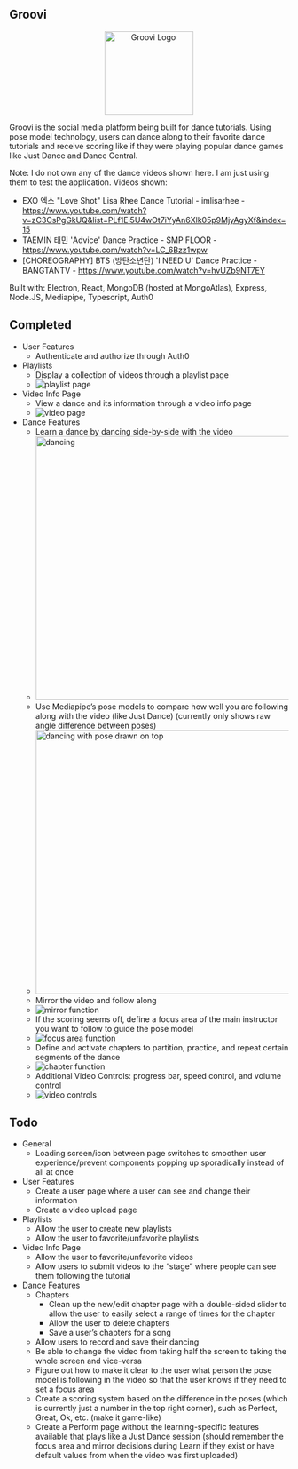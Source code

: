 ## Groovi

<div align="center">
	<img src="https://github.com/emil-velasquez/Groovi/blob/master/media/GrooviLogo.PNG" alt="Groovi Logo" width=160 height=150 />
</div>

Groovi is the social media platform being built for dance tutorials. Using pose model technology, users can dance along to their favorite dance tutorials and receive scoring like if they were playing popular dance games like Just Dance and Dance Central.

Note: I do not own any of the dance videos shown here. I am just using them to test the application.
Videos shown:
 - EXO 엑소 "Love Shot" Lisa Rhee Dance Tutorial - imlisarhee - https://www.youtube.com/watch?v=zC3CsPgGkUQ&list=PLf1Ei5U4wOt7iYyAn6Xlk05p9MjyAgyXf&index=15
 - TAEMIN 태민 'Advice' Dance Practice - SMP FLOOR - https://www.youtube.com/watch?v=LC_6Bzz1wpw
 - [CHOREOGRAPHY] BTS (방탄소년단) 'I NEED U' Dance Practice - BANGTANTV - https://www.youtube.com/watch?v=hvUZb9NT7EY

Built with: Electron, React, MongoDB (hosted at MongoAtlas), Express, Node.JS, Mediapipe, Typescript, Auth0

## Completed
- User Features
	- Authenticate and authorize through Auth0
- Playlists
	- Display a collection of videos through a playlist page
	- ![playlist page](https://media.giphy.com/media/CC85BBm2xItararUFy/giphy.gif)
- Video Info Page
	- View a dance and its information through a video info page
	- ![video page](https://media.giphy.com/media/yUyhaJoEbY8AVouLVP/giphy.gif)
- Dance Features
	- Learn a dance by dancing side-by-side with the video
	- <img src="https://github.com/emil-velasquez/Groovi/blob/master/media/GithubNoPosePicture.PNG" alt="dancing" width=475/>
	- Use Mediapipe’s pose models to compare how well you are following along with the video (like Just Dance) (currently only shows raw angle difference between poses)
	- <img src="https://github.com/emil-velasquez/Groovi/blob/master/media/GithubPose.PNG" alt="dancing with pose drawn on top" width=475/>
	- Mirror the video and follow along
	- ![mirror function](https://media.giphy.com/media/qsTKvZvuSz3pdA34Hs/giphy.gif)
	- If the scoring seems off, define a focus area of the main instructor you want to follow to guide the pose model
	- ![focus area function](https://media.giphy.com/media/OA2sDDDdXCIHDd5agv/giphy.gif)
	- Define and activate chapters to partition, practice, and repeat certain segments of the dance
	- ![chapter function](https://media.giphy.com/media/IdXxOWUEqHd8NPCXpF/giphy.gif)
	- Additional Video Controls: progress bar, speed control, and volume control
	- ![video controls](https://media.giphy.com/media/pfXDtGaAFQZGeJFBab/giphy.gif)

## Todo
- General
	- Loading screen/icon between page switches to smoothen user experience/prevent components popping up sporadically instead of all at once
- User Features
	- Create a user page where a user can see and change their information
	- Create a video upload page
- Playlists
	- Allow the user to create new playlists
	- Allow the user to favorite/unfavorite playlists
- Video Info Page
	- Allow the user to favorite/unfavorite videos
	- Allow users to submit videos to the “stage” where people can see them following the tutorial
- Dance Features
	- Chapters
		- Clean up the new/edit chapter page with a double-sided slider to allow the user to easily select a range of times for the chapter
		- Allow the user to delete chapters
		- Save a user’s chapters for a song
	- Allow users to record and save their dancing
	- Be able to change the video from taking half the screen to taking the whole screen and vice-versa
	- Figure out how to make it clear to the user what person the pose model is following in the video so that the user knows if they need to set a focus area
	- Create a scoring system based on the difference in the poses (which is currently just a number in the top right corner), such as Perfect, Great, Ok, etc. (make it game-like)
	- Create a Perform page without the learning-specific features available that plays like a Just Dance session (should remember the focus area and mirror decisions during Learn if they exist or have default values from when the video was first uploaded)
